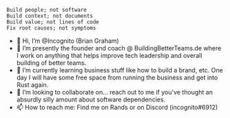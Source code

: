 
```
Build people; not software
Build context; not documents
Build value; not lines of code
Fix root causes; not symptoms
```

- 👋 Hi, I’m @Incognito (Brian Graham)
- 👀 I’m presently the founder and coach @ BuildingBetterTeams.de where I work on anything that helps improve tech leadership and overall building of better teams.
- 🌱 I’m currently learning business stuff like how to build a brand, etc. One day I will have some free space from running the business and get into Rust again.
- 💞️ I’m looking to collaborate on... reach out to me if you've thought an absurdly silly amount about software dependencies.
- 📫 How to reach me: Find me on Rands or on Discord (incognito#6912)

<!---
Incognito/Incognito is a ✨ special ✨ repository because its `README.md` (this file) appears on your GitHub profile.
You can click the Preview link to take a look at your changes.
--->
